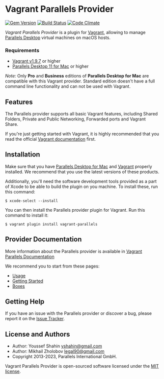 # Vagrant Parallels Provider
[![Gem Version](https://badge.fury.io/rb/vagrant-parallels.svg)](https://badge.fury.io/rb/vagrant-parallels)
[![Build Status](https://travis-ci.org/Parallels/vagrant-parallels.svg?branch=master)](https://travis-ci.org/Parallels/vagrant-parallels)
[![Code Climate](https://codeclimate.com/github/Parallels/vagrant-parallels.svg)](https://codeclimate.com/github/Parallels/vagrant-parallels)

_Vagrant Parallels Provider_ is a plugin for [Vagrant](https://www.vagrantup.com),
allowing to manage [Parallels Desktop](https://www.parallels.com/products/desktop/)
virtual machines on macOS hosts.

### Requirements
- [Vagrant v1.9.7](https://www.vagrantup.com) or higher
- [Parallels Desktop 11 for Mac](https://www.parallels.com/products/desktop/) or higher

*Note:* Only **Pro** and **Business** editions of **Parallels Desktop for Mac**
are compatible with this Vagrant provider.
Standard edition doesn't have a full command line functionality and can not be used
with Vagrant.

## Features
The Parallels provider supports all basic Vagrant features, including Shared Folders,
Private and Public Networking, Forwarded ports and Vagrant Share.

If you're just getting started with Vagrant, it is highly recommended that you
read the official [Vagrant documentation](https://docs.vagrantup.com/v2/) first.

## Installation
Make sure that you have [Parallels Desktop for Mac](https://www.parallels.com/products/desktop/)
and [Vagrant](https://www.vagrantup.com/downloads.html) properly installed. We recommend
that you use the latest versions of these products.

Additionally, you'll need the software development tools provided as a part of Xcode to be able
to build the plugin on you machine. To install these, run this command:

```
$ xcode-select --install
```


You can then install the Parallels provider plugin for Vagrant. Run this command to install it:

```
$ vagrant plugin install vagrant-parallels
```

## Provider Documentation

More information about the Parallels provider is available in
[Vagrant Parallels Documentation](https://parallels.github.io/vagrant-parallels/docs/)

We recommend you to start from these pages:
* [Usage](https://parallels.github.io/vagrant-parallels/docs/usage.html)
* [Getting Started](https://parallels.github.io/vagrant-parallels/docs/getting-started.html)
* [Boxes](https://parallels.github.io/vagrant-parallels/docs/boxes/index.html)

## Getting Help

If you have an issue with the Parallels provider or discover a bug,
please report it on the [Issue Tracker](https://github.com/Parallels/vagrant-parallels/issues).

## License and Authors

* Author: Youssef Shahin <yshahin@gmail.com>
* Author: Mikhail Zholobov <legal90@gmail.com>
* Copyright 2013-2023, Parallels International GmbH.

Vagrant Parallels Provider is open-sourced software licensed under the [MIT license](https://opensource.org/licenses/MIT).
